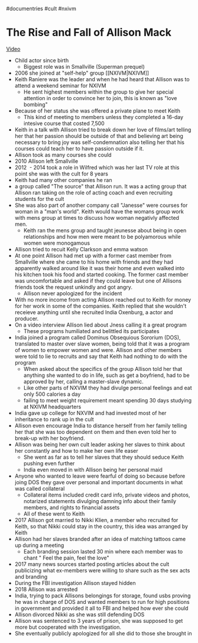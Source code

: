  #documentries #cult #nxivm
# The Rise and Fall of Allison Mack
[Video](https://youtu.be/SnyFxkXM8XA)

*   Child actor since birth
    *   Biggest role was in Smallville (Superman prequel)
*   2006 she joined at "self-help" group [[NXIVM|NXIVM]]
*   Keith Raniere was the leader and when he had heard that Allison was to attend a weekend seminar for NXIVM
    *   He sent highest members within the group to give her special attention in order to convince her to join, this is known as "love bombing"
*   Because of her status she was offered a private plane to meet Keith
    *   This kind of meeting to members unless they completed a 16-day intesive course that costed 7,500
*   Keith in a talk with Allison tried to break down her love of films/art telling her that her passion should be outside of that and believing art being necessary to bring joy was self-condemnation also telling her that his courses could teach her to have passion outside if it.
*   Allison took as many courses she could
*   2010 Allison left Smallville
*   2012  - 2014 took a role in Wilfred which was her last TV role at this point she was with the cult for 8 years
*   Keith had many other companies he ran
*   a group called "The source" that Allison run. It was a acting group that Allison ran taking on the role of acting coach and even recruiting students for the cult
*   She was also part of another company call "Janesse" were courses for woman in a "man's world". Keith would have the womans group work with mens group at times to discuss how woman negativly affected men.
    *   Keith ran the mens group and taught jeunesse about being in open relationships and how men were meant to be polyamorous while women were monogamous
*   Allison tried to recuit Kelly Clarkson and emma watson
*   At one point Allison had met up with a former cast member from Smallville where she came to his home with friends and they had apparently walked around like it was their home and even walked into his kitchen took his food and started cooking. The former cast member was uncomfortable and asked if they could leave but one of Allisons friends took the request unkindly and got angry.
    *   Allison never apologized for the incident
*   With no more income from acting Allison reached out to Keith for money for her work in some of the companies. Keith replied that she wouldn't receieve anything until she recruited India Oxenburg, a actor and producer.
*   On a video interview Allison lied about Jness calling it a great program
    *   These programs humiliated and belittled its participates
*   India joined a program called Dominus Obsequious Sororium (DOS), translated to master over slave women, being told that it was a program of women to empower women and were. Allison and other members were told to lie to recruits and say that Keith had nothing to do with the program
    *   When asked about the specifics of the group Allison told her that anything she wanted to do in life, such as get a boyfriend, had to be approved by her, calling a master-slave dynamic.
    *   Like other parts of NXVIM they had divulge personal feelings and eat only 500 calories a day
    *   failing to meet weight requirement meant spending 30 days studying at NXIVM headquarters
*   India gave up college for NXVIM and had invested most of her inheritance to rank up in the cult
*   Allison even encourage India to distance herself from her family telling her that she was too dependent on them and then even told her to break-up with her boyfriend.
*   Allison was being her own cult leader asking her slaves to think about her constantly and how to make her own life easer
    *   She went as far as to tell her slaves that they should seduce Keith pushing even further
    *   India even moved in with Allison being her personal maid
*   Anyone who wanted to leave were fearful of doing so because before joing DOS they gave over personal and important documents in what was called collateral
    *   Collateral items included credit card info, private videos and photos, notarized statements divulging damning info about their family members, and rights to financial assets
    *   All of these went to Keith
*   2017 Allison got married to Nikki Klien, a member who recruited for Keith, so that Nikki could stay in the country, this idea was arranged by Keith
*   Allison had her slaves branded after an idea of matching tattoos came up during a meeting
    *   Each branding session lasted 30 min where each member was to chant " Feel the pain, feel the love"
*   2017 many news sources started posting articles about the cult publicizing what ex-members were willing to share such as the sex acts and branding
*   During the FBI investigation Allison stayed hidden
*   2018 Allison was arrested
*   India, trying to pack Allisons belongings for storage, found usbs proving he was in charge of DOS and wanted members to run for high positions in government and provided it all to FBI and helped how ever she could
*   Allison divorced Nikki as she was still defending DOS
*   Allison was sentenced to 3 years of prison, she was supposed to get more but cooperated with the investigation.
*   She eventually publicly apologized for all she did to those she brought in

